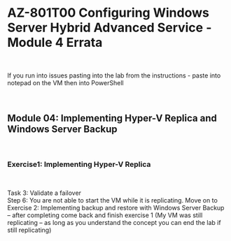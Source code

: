 # AZ-801T00 Configuring Windows Server  Hybrid Advanced Service - Module 4 Errata
<br>

If you run into issues pasting into the lab from the instructions - paste into notepad on the VM then into PowerShell<br>

<br>

## Module 04: Implementing Hyper-V Replica and Windows Server Backup

<br>

### Exercise1: Implementing Hyper-V Replica

<br>

Task 3: Validate a failover<br>
Step 6: You are not able to start the VM while it is replicating.  Move on to Exercise 2: Implementing backup and restore with Windows Server Backup – after completing come back and finish exercise 1 (My VM was still replicating – as long as you understand the concept you can end the lab if still replicating)
 
